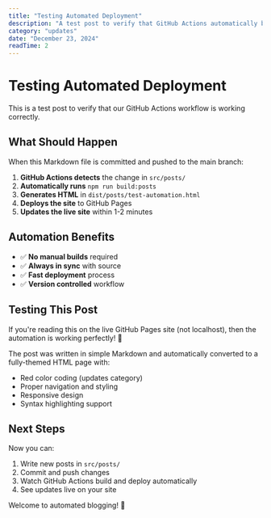 ```yaml
---
title: "Testing Automated Deployment"
description: "A test post to verify that GitHub Actions automatically builds and deploys Markdown posts to the live site."
category: "updates"
date: "December 23, 2024"
readTime: 2
---
```


# Testing Automated Deployment

This is a test post to verify that our GitHub Actions workflow is working correctly.

## What Should Happen

When this Markdown file is committed and pushed to the main branch:

1. **GitHub Actions detects** the change in `src/posts/`
2. **Automatically runs** `npm run build:posts`
3. **Generates HTML** in `dist/posts/test-automation.html`
4. **Deploys the site** to GitHub Pages
5. **Updates the live site** within 1-2 minutes

## Automation Benefits

- ✅ **No manual builds** required
- ✅ **Always in sync** with source
- ✅ **Fast deployment** process
- ✅ **Version controlled** workflow

## Testing This Post

If you're reading this on the live GitHub Pages site (not localhost), then the automation is working perfectly! 🎉

The post was written in simple Markdown and automatically converted to a fully-themed HTML page with:
- Red color coding (updates category)
- Proper navigation and styling
- Responsive design
- Syntax highlighting support

## Next Steps

Now you can:
1. Write new posts in `src/posts/`
2. Commit and push changes
3. Watch GitHub Actions build and deploy automatically
4. See updates live on your site

Welcome to automated blogging! 🚀